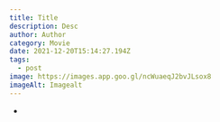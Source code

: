 ```yaml
---
title: Title
description: Desc
author: Author
category: Movie
date: 2021-12-20T15:14:27.194Z
tags:
  - post
image: https://images.app.goo.gl/ncWuaeqJ2bvJLsox8
imageAlt: Imagealt
---
```

* >